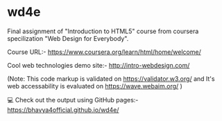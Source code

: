 # wd4e
Final assignment of "Introduction to HTML5" course from coursera specilization "Web Design for Everybody".

Course URL:- https://www.coursera.org/learn/html/home/welcome/

Cool web technologies demo site:- http://intro-webdesign.com/

(Note: This code markup is validated on https://validator.w3.org/ and It's web accessability is evaluated on https://wave.webaim.org/ )

💻 Check out the output using GitHub pages:- https://bhavya4official.github.io/wd4e/

